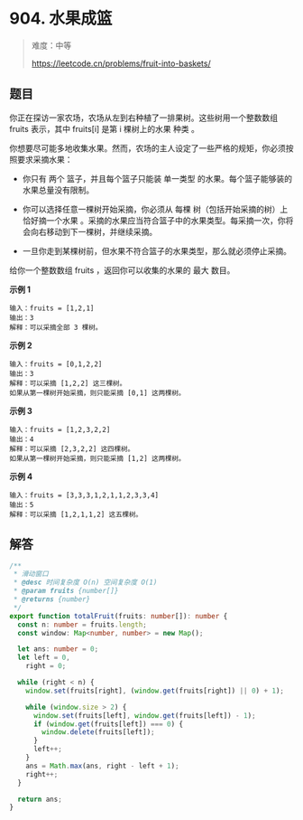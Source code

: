 # 904. 水果成篮

> 难度：中等
>
> https://leetcode.cn/problems/fruit-into-baskets/

## 题目

你正在探访一家农场，农场从左到右种植了一排果树。这些树用一个整数数组 fruits 表示，其中 fruits[i] 是第 i 棵树上的水果 种类 。

你想要尽可能多地收集水果。然而，农场的主人设定了一些严格的规矩，你必须按照要求采摘水果：

- 你只有 两个 篮子，并且每个篮子只能装 单一类型 的水果。每个篮子能够装的水果总量没有限制。

- 你可以选择任意一棵树开始采摘，你必须从 每棵 树（包括开始采摘的树）上 恰好摘一个水果 。采摘的水果应当符合篮子中的水果类型。每采摘一次，你将会向右移动到下一棵树，并继续采摘。

- 一旦你走到某棵树前，但水果不符合篮子的水果类型，那么就必须停止采摘。

给你一个整数数组 fruits ，返回你可以收集的水果的 最大 数目。

**示例 1**

```
输入：fruits = [1,2,1]
输出：3
解释：可以采摘全部 3 棵树。
```

**示例 2**

```
输入：fruits = [0,1,2,2]
输出：3
解释：可以采摘 [1,2,2] 这三棵树。
如果从第一棵树开始采摘，则只能采摘 [0,1] 这两棵树。
```

**示例 3**

```
输入：fruits = [1,2,3,2,2]
输出：4
解释：可以采摘 [2,3,2,2] 这四棵树。
如果从第一棵树开始采摘，则只能采摘 [1,2] 这两棵树。
```

**示例 4**

```
输入：fruits = [3,3,3,1,2,1,1,2,3,3,4]
输出：5
解释：可以采摘 [1,2,1,1,2] 这五棵树。
```

## 解答

```typescript
/**
 * 滑动窗口
 * @desc 时间复杂度 O(n) 空间复杂度 O(1)
 * @param fruits {number[]}
 * @returns {number}
 */
export function totalFruit(fruits: number[]): number {
  const n: number = fruits.length;
  const window: Map<number, number> = new Map();

  let ans: number = 0;
  let left = 0,
    right = 0;

  while (right < n) {
    window.set(fruits[right], (window.get(fruits[right]) || 0) + 1);

    while (window.size > 2) {
      window.set(fruits[left], window.get(fruits[left]) - 1);
      if (window.get(fruits[left]) === 0) {
        window.delete(fruits[left]);
      }
      left++;
    }
    ans = Math.max(ans, right - left + 1);
    right++;
  }

  return ans;
}
```
